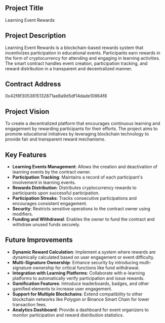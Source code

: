 
## Project Title
Learning Event Rewards

## Project Description
Learning Event Rewards is a blockchain-based rewards system that incentivizes participation in educational events. Participants earn rewards in the form of cryptocurrency for attending and engaging in learning activities. The smart contract handles event creation, participation tracking, and reward distribution in a transparent and decentralized manner.

## Contract Address
0x42f8f3053815132871ae8a9d5df14dade10864f8

## Project Vision
To create a decentralized platform that encourages continuous learning and engagement by rewarding participants for their efforts. The project aims to promote educational initiatives by leveraging blockchain technology to provide fair and transparent reward mechanisms.

## Key Features
- **Learning Events Management**: Allows the creation and deactivation of learning events by the contract owner.
- **Participation Tracking**: Maintains a record of each participant's involvement in learning events.
- **Rewards Distribution**: Distributes cryptocurrency rewards to participants upon successful participation.
- **Participation Streaks**: Tracks consecutive participations and encourages consistent engagement.
- **Security**: Restricts sensitive operations to the contract owner using modifiers.
- **Funding and Withdrawal**: Enables the owner to fund the contract and withdraw unused funds securely.

## Future Improvements
- **Dynamic Reward Calculation**: Implement a system where rewards are dynamically calculated based on user engagement or event difficulty.
- **Multi-Signature Ownership**: Enhance security by introducing multi-signature ownership for critical functions like fund withdrawal.
- **Integration with Learning Platforms**: Collaborate with e-learning platforms to automatically verify participation and issue rewards.
- **Gamification Features**: Introduce leaderboards, badges, and other gamified elements to increase user engagement.
- **Support for Multiple Blockchains**: Extend compatibility to other blockchain networks like Polygon or Binance Smart Chain for lower transaction fees.
- **Analytics Dashboard**: Provide a dashboard for event organizers to monitor participation and reward distribution statistics.
